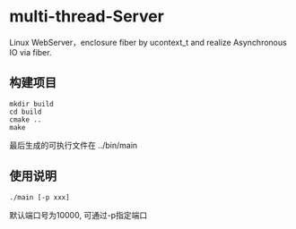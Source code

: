 # multi-thread-Server
Linux WebServer，enclosure fiber by ucontext_t and realize Asynchronous IO via fiber.


## 构建项目
```
mkdir build
cd build
cmake ..
make
```
最后生成的可执行文件在 ../bin/main

## 使用说明
```
./main [-p xxx]
```
默认端口号为10000, 可通过-p指定端口
